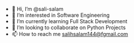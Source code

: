 - 👋 Hi, I’m @sali-salam
- 👀 I’m interested in Software Engineering
- 🌱 I’m currently learning Full Stack Development
- 💞️ I’m looking to collaborate on Python Projects
- 📫 How to reach me salihsalam144@fgmail.com

<!---
sali-salam/sali-salam is a ✨ special ✨ repository because its `README.md` (this file) appears on your GitHub profile.
You can click the Preview link to take a look at your changes.
--->
